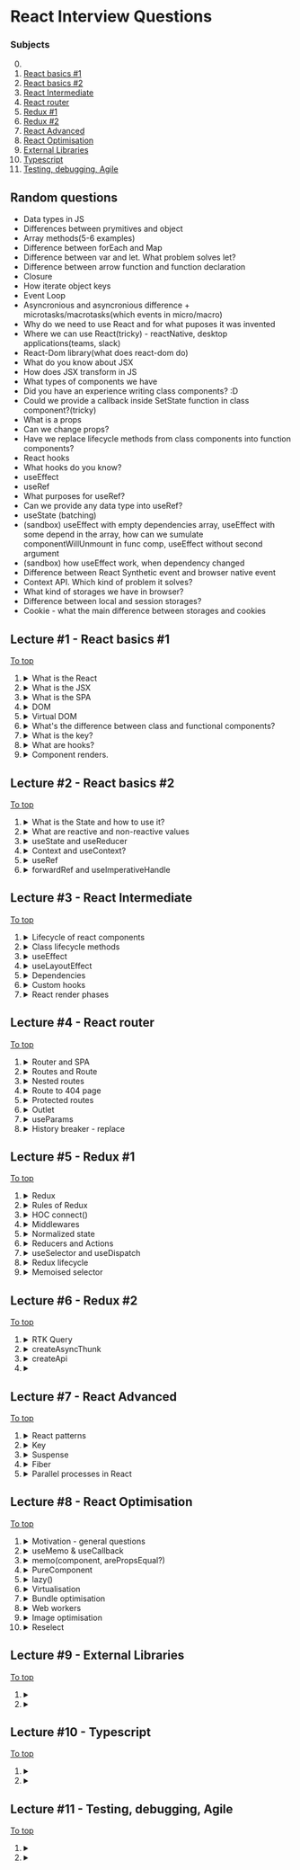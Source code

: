 # React Interview Questions

### Subjects

0.
1. [React basics #1](#lecture-1---react-basics-1)
2. [React basics #2](#lecture-2---react-basics-2)
3. [React Intermediate](#lecture-3---react-intermediate)
4. [React router](#lecture-4---react-router)
5. [Redux #1](#lecture-5---redux-1)
6. [Redux #2](#lecture-6---redux-2)
7. [React Advanced](#lecture-7---react-advanced)
8. [React Optimisation](#lecture-8---react-optimisation)
9. [External Libraries](#lecture-9---external-libraries)
10. [Typescript](#lecture-10---typescript)
11. [Testing, debugging, Agile](#lecture-11---testing-debugging-agile)


## Random questions
- Data types in JS
- Differences between prymitives and object
- Array methods(5-6 examples)
- Difference between forEach and Map
- Difference between var and let. What problem solves let?
- Difference between arrow function and function declaration
- Closure
- How iterate object keys
- Event Loop
- Asyncronious and asyncronious difference + microtasks/macrotasks(which events in micro/macro)
- Why do we need to use React and for what puposes it was invented
- Where we can use React(tricky) - reactNative, desktop applications(teams, slack)
- React-Dom library(what does react-dom do)
- What do you know about JSX
- How does JSX transform in JS
- What types of components we have
- Did you have an experience writing class components? :D
- Could we provide a callback inside SetState function in class component?(tricky)
- What is a props
- Can we change props?
- Have we replace lifecycle methods from class components into function components?
- React hooks
- What hooks do you know?
- useEffect
- useRef
- What purposes for useRef?
- Can we provide any data type into useRef?
- useState (batching)
- (sandbox) useEffect with empty dependencies array, useEffect with some depend in the array, how can we sumulate componentWillUnmount in func comp, useEffect without second argument
- (sandbox) how useEffect work, when dependency changed
- Difference between React Synthetic event and browser native event
- Context API. Which kind of problem it solves?
- What kind of storages we have in browser?
- Difference between local and session storages?
- Cookie - what the main difference between storages and cookies


## Lecture #1 - React basics #1

[To top](#react-interview-questions)

1.  <details><summary>What is the React</summary>
    React is a JavaScript library that implement a component approach of WEB Applications development. It's uses a JSX extention that allows us to create a fully independed stateful or stateless components. Due to HTML-like code with JS code in the same file are 
    reaching the really standalone components.

    There is existing an additional libraries such as react-router that can be used to reach the Single-Page Application approach.
    
    ---
    </details>

2.  <details><summary>What is the JSX</summary>
    It's a JavaScript extension with full name as JavaScript XML. This extension uses to achieve HTML-like syntax in JavaScript code.

    However, HTML-like syntax have a little difference from the thruly HTML. The difference is in some attributes name such as className or htmlFor
    
    ---
    </details>


3.  <details><summary>What is the SPA</summary>
    Abbreviature SPA means a Single-Page Application that used for describing applications that can be used without any reloades between page changes.

    This behavior can be reached by using react-router library for example.
    
    ---
    </details>
    
4.  <details><summary>DOM</summary>
    Abbreviature that described as a Document Object Model. It's a tree-node data structure that used by browsers to serve the HTML document and interact with it.
    
    ---
    </details>
    
5.  <details><summary>Virtual DOM</summary>
    <b>The Virtual DOM</b> is the lightweight copy of the <u>original DOM</u> represented as a JavaScript object. React can reach the really fast changing speed due this representation instead of working with tree-like structure.
    
    ---
    </details>
        
6.  <details><summary>What's the difference between class and functional components?</summary>
    The class components comes from the OOP. This approach means that we're should use the required render() method to render some JSX. Also theese components have an access to lifecycle methods such as componentDidMount, componentDidUpdate, componentWillUnmount and some count of another methods to provide the component flexibility.

    Meanwhile, functional components are a simple functions that simply should return a JSX markup. There is hooks exists to reach the next level of component flexibility. 

    Each of them can contain any logic into them but the difference between them in the workflow with them.
    
    ---
    </details>
        
7.  <details><summary>What is the key?</summary>
    The key is a special prop in React that implicitly exist in any JSX entity. This prop helps React to identefy the changes into components. We must to use the key explicitly when we should to render some array of data as a list of components or JSX elements.
    
    ---
    </details> 

8.  <details><summary>What are hooks?</summary>
    Hooks are special conceptions in functional components provide us comfortable controls of data and components workflows. They allows the more expressive and understandable approach instead of class lifecycle methods and they can be use more flexible.
    
    Some of them can have a dependecies array that provide a light-understandable control of data or component dependencies.
    
    ---
    </details>

9. <details><summary>Component renders.</summary>
    When the component appears on the screen in first time or after unmounting it means that <b>initial render</b> was caused

    If some of reactive values of existed component were changed or the parent component was re-rendered it will calls <b>re-render</b> of component
    
    ---
    </details>


## Lecture #2 - React basics #2

[To top](#react-interview-questions)

1.  <details><summary>What is the State and how to use it?</summary>
    That is current state of a component or an application. Some data which our components working with. As I mentioned before, state can be for components, for the application or it parts as well.

    To reach the state manipulations and usage we can use lifecycle methods or hooks, such as useState, useReducer, useEffect and anothers or additional libraries such as Redux to achieve comfortable workflow with global state of application.
    
    ---
    </details>

2.  <details><summary>What are reactive and non-reactive values</summary>
    Reactive values are exact what React dealing with. Changes of reactive values will trigger the re-rendering of components. Due for it we can show an up-to-date data to user in each moment of working with application. The Reactive value can be created by the state management features such as useState hook.

    Opposite of reactive values are non-reactive values. The React re-render feature will not reflect on changes of these values and will not re-render components if some of these were changed. To create any non-reactive value we can use hook useRef or deal with common JS variables, constants or class fields.
    
    ---
    </details>

3.  <details><summary>useState and useReducer</summary>
    Hooks useState and useReducer uses to create and manipulate with state of components. 

    While useState uses to reach the control with some simple data such as JS primitives, arrays or a small objects the useReducer uses to work with more complicated data such as objects with many fields with nested object as an example.

    useState returns a value and a function to change this value. To reach the value changing we can provide new value or a function callback in returned function setter. Callback have an access to previous previous value and should return the new one.

    useReducer returns a value and a function reducer that we should provide in hook while created it. The reducer function should be a clear function that awaits for some action and always returns state with changes based on received action type.
    
    ---
    </details>

4.  <details><summary>Context and useContext?</summary>
    Context is a global application state or a part of it. It's providing us some values or a complex data structures in the different parts or components of application and it get us access to use and change theys.

    To use the context we should create it with the createContext function that awaits for value with initial state of context or null. Then to use this context we should to wrap the part of application by this context Provider and it will provide an access to the context.

    We can get this data using the useContext hook (that awaits for the value created with createContext function) in a parts of application that were wrapped by this context provider.
    
    ---
    </details>

5.  <details><summary>useRef</summary>
    One of the ways to create non-reactive value is a useRef hook. It's always an object with field current as result. This field is mutable and can contain any data such as some JS data types or HTML nodes.    
    
    ---
    </details>

6.  <details><summary>forwardRef and useImperativeHandle</summary>
    forwardRef is a function wrapper for component that awaits for ref. The component should me implemented as a function declaration or an arrow nameless function that firstly receive a props and secondary a ref as an arguments.

    If we wanna send ref to a child component from parrent using a common way and prop ref we'll should to wrap the child using forwardRef and then we'll have an access to this ref from parent.

    Using the useImperativeHandle that related uses with forwardRef we can reach more flexible manipulations with child component from the parent. This hook awaits for ref and callback that returns an object with fields that we'll can use in parent component later.
    
    ---
    </details>

## Lecture #3 - React Intermediate

[To top](#react-interview-questions)

1. <details><summary>Lifecycle of react components</summary>
    There are three stages. Mounting, updating and unmounting.

    Class and Functional components have itself flows to work with lifecycles. Each of them can manipulate it state based on current stage.
    
    ---
    </details>

2.  <details><summary>Class lifecycle methods</summary>
    They provide us with the opportunity to work with the state of a class component at different stages of its lifecycle. Due to them, we can manipulate data during component mounting, updating, or unmounting.

    The more commonly used lifecycle methods include componentDidMount, componentDidUpdate, and componentWillUnmount.

    There are also other methods such as shouldComponentUpdate, componentDidCatch, getSnapshotBeforeUpdate, or getDerivedStateFromProps.
    
    ---
    </details>
    
3.  <details><summary>useEffect</summary>
    This hook provide us a possibility to do some side-effects into functional components. Its sugnature is useEffect(callback, dependecnies). The callback of it will called in each initial render and each next re-render if we'll not provide a dependencies array.

    This hook have more flexible behavior than class lifecycle methods due dependencies array. Due to instant callback calling after component did mounted we achieved componentDidMount functionallity, if we'll not provide the dependencies array we'll reach the componentDidUpdate fucntionallity and due to return callback from the called callback we're reaching componentWillUnmount functionallity but not in useEffect context - not component.

    And there are more usefull cases based on an array of dependencies that will trigger callback each time when some of provided dependencies was changed. Or will trigger only ones if the dependencies array is empty.
    
    ---
    </details>
    
4.  <details><summary>useLayoutEffect</summary>
    This is a hook that fires before a browser repaints the screen. It's should be noted that the useLayoutEffect works synchroniously instead of synchronous work as works useEffect

    It's also awaits for callback that also can return a clean-up function and dependencies array and will call provided function based on component lifecycle and dependencies.
    
    ---
    </details>
    
5.  <details><summary>Dependencies</summary>
    Some of hooks awaits for array as a dependencies.

    Dependencies array it's an entity that will checked by any hook that awaits for it while something changes in state. If something from state was changed and it was as dependency in the array - it will trigger callback.
    
    ---
    </details>
    
6.  <details><summary>Custom hooks</summary>
    Based on provided built-in hooks we can create a custom hooks. Usually they're combinations of pair or more hooks. It's usefull when we want to create a short-hand of some repeatable logic based on hooks.
    
    ---
    </details>
    
7.  <details><summary>React render phases</summary>
    Before something will be rendered in browser, three render phases should be gone.

    Triggering, reconciling, commiting to DOM

    The triggering phase depends on two events. Initial render and state updating.

    Initial render calls when the component should be rendered first time on screen. And every next update or "re-creating" calls re-render.

    After the render triggering, React compares the current Virtual DOM with the previous one to determine what needs to be rendered. It may call initial render or re-render depends on component existing in Virtual DOM and it will calls react.root component if it was not existed or the function component that state was changed.

    And the next stage is a commiting that caused on initial rendering or if something was changed. React will make changes in DOM if there is a difference between redners. 
    During initial rendering React will calls appendChild() DOM API function to put DOM Nodes that should be rendered on screen.
    Meanwhile the re-rendering process will make only minimal neccessary operations to make the DOM up-to-date state.  
    
    ---
    </details>

## Lecture #4 - React router

[To top](#react-interview-questions)

1.  <details><summary>Router and SPA</summary>
    To implement an application as a SPA we can use a router feature such as react-router. SPA allows us making redirects in our application without page reloading. Due to this conception we can create the 
    Single Page Application.

    To create the router with react-router we should chose one of available from:

    BrowserRouter, HashRouter, MemoryRouter, StaticRouter
    
    More often usable router is a BrowserRouter that can be created by using "createBrowserRouter(router)" that awaits for array with path objects that looks like:

        const router = {
            path: '/'
            component: <Root />
            loader: rootLoader,
            children: [
                {
                    path: '/user',
                    component: <User />,
                    loader: userLoader,
                    children: [...]
                }
            ]
        }

    And then we should use provider of this router

        <App>
            <Header />
                <RouterProvider router={router} />
            <Footer />
        </App>

    ---
    </details>

2.  <details><summary>Routes and Route</summary>
    Routes and Route are React components that implements routing functionallity within our application. We should provide a string as a route path into same-name "attribute" or prop of Route component.

    Routes is a wrapper under our Route components.

    We can nest the Route component in another one to reach the thin setup of routing. It's an alternate way to create flexible routing (instead of modern router object created with createBrowserRouter for example).
    
    ---
    </details>

3.  <details><summary>Nested routes</summary>
    To reach the flexible workflow with routes we can use nested routes that can be as a parameteres or separated folders
    
    ---
    </details>

4.  <details><summary>Route to 404 page</summary>
    To redirect on page 404 if user looks for some not existed page we can use route with '/*' characters. Router will use this way if no one another ways were not match.

    We can create some component that will show to user that he's on wrong way.

    Also we can handle it by using errorElement field:

        const router = {
            path: '/'
            component: <Root />
            loader: rootLoader,

            errorElement: <Page404 />,

            children: [
                {
                    path: '/user',
                    component: <User />,
                    loader: userLoader,
                    children: [...]
                }
            ]
        }
    
    ---
    </details>

5.  <details><summary>Protected routes</summary>
    That is conception that can helps us to protect or preporcess some routes depends on any logic. To reach this purpose we can create a wrapper component that will contain some logic and render some content depends on this logic.

    It's can be user access rights, login, time and any another logic.

    Protected route can be looked like:

        const RouterProtector = ({ children }) => {
            ... some logic ...

            return children
        }

        const User = () => {
            return <section>...some markup...</section>
        }

        const browserRouter = createBrowserRouter([
            {
                path: '/',
                component: '<Home />',
                children: [
                    {
                        path: '/user'
                        component: <RouterProtector><User /></RouterProtector>
                    }
                ]
            }
        ])
    
    ---
    </details>

6.  <details><summary>Outlet</summary>
    That is component that will place router depended components.

    An <Outlet> should be used in parent route elements to render their child route elements. This allows nested UI to show up when child routes are rendered. If the parent route matched exactly, it will render a child index route or nothing if there is no index route.
    
    ---
    </details>

7.  <details><summary>useParams</summary>
    That is hook that returns an object { key: value } that contains each of parameters in current URL.
    
    ---
    </details>

8.  <details><summary>History breaker - replace</summary>
    To reach the rerouting without possibility to returning back in any link or function as navigate() we can put additional object with field replace { replace: true }
    
        <Link to="/home" replace>Home</Link>

        navigate('/new-url', { replace: true });

        history.replace('/home', { replace: true });



    ---
    </details>

## Lecture #5 - Redux #1

[To top](#react-interview-questions)

1.  <details><summary>Redux</summary>

    Redux is one of the state management libraries that provide a comfortable workflow with the global state of application based on the Context API.

    The global state can be used as an application state or as a seperate part of it. We can wrap any part of app by the chosen "context" provider and use this state in any child of this component.

    In React applications we can use react-redux library that provides us more effective way to interact with global state by using react patterns such as hooks.
    
    ---
    </details>

3.  <details><summary>Rules of Redux</summary>

    There is main redux rules:

    - Single Source of Truth - means that should be existed only one global state and only it must be as a Source of Truth. The current application state must be received only from it.
    - State is immutable - means that the state is read-only. We can make some changes directly in state. Each changes should be make by reducers
    - Reducers is a pure functions that always return a new state based on previous state and received action.
    - One Way Data Flow - means that the data have only one way from components - through  dispatch to store

    
    ---
    </details>

5.  <details><summary>HOC connect()</summary>

    This is react-redux High Ordered Function that returns received component that will connected with redux state. We should provide 2 functions that will handle our work with state.

    They're mapStateToProps and mapDispatchToProps.

    mapStateToProps will handle what exact part of state we'll receive, meanwhile mapDispatchToProps will handle state changes
    
    ---
    </details>

7.  <details><summary>Middlewares</summary>

    Middleware - is a general development concept of functions that work with data that we passed in them and can make some changes in the data.
    
    ---
    </details>

8.  <details><summary>Normalized state</summary>
 
    WORK IN PROGRESS
    
    ---
    </details>
    
9.  <details><summary>Reducers and Actions</summary>

    Reducer is a pure function that always receive a state and an action and then returns state. It's waiting for action with type field and based on this type should implement some logic of state handling. Usually it uses switch case operator to figuring out what the changes should be applied and anyway returns state.

    Action is an object that must contain a "type" property. It's can contain any fields to but usually one more field exists called as "payload". The type field may be a string with name of current action, meanwhile payload is an optional field that contains some data that should be stored.

        const reducer = (state, action) => {
            switch(action.type) {
                case "ADD_USER":
                    state.users = {
                        ...state.users,
                        action.payload
                    }
                default:
                    return state
            }
        }

        const ADD_USER_ACTION = { type: "ADD_USER", payload: userObject }
    
    ---
    </details>

10. <details><summary>useSelector and useDispatch</summary>

    They're hooks to interact with redux state.
    
    The useSelector is selector for our state. We can get some piece of state with it.

        const userState = useSelector(state => state.users)
    
    useDispatch is a hook that returns a function to handle state changes. It sends an action to store and in store will be applied changes based on this action.

        const dispatch = useDispatch()

        dispatch({ type: 'ADD_USER', payload: newUser })

        or

        const ADD_USER_ACTION = { type: "ADD_USER", payload: userObject }
        dispatch(ADD_USER_ACTION)

    ---
    </details>

11. <details><summary>Redux lifecycle</summary>
 
    Everything begins from UI. When we want to change something in state we'll handle some event by handler that should calls dispatch function and put in it some action based on current event.

    - The action starts it way to store through dispatcher and may be modified by middlewares. 
    - Then the data goes through reducers and when some of them figure out received action type, they're returning a new state.
    - Next step is updated data going to UI
    
    ---
    </details>

12. <details><summary>Memoised selector</summary>
 
    This selector will helps in cases when we want to save some part of data (as a list of some IDs) and do not re-render or re-calculate something. 

    While a common selector will be called each time when component was rerendered, a memoised one will not. It will cash the date and return cashed value each time if an arguments were not changed.
    
    ---
    </details>

## Lecture #6 - Redux #2

[To top](#react-interview-questions)

1.  <details><summary>RTK Query</summary>

    
    ---
    </details>

1.  <details><summary>createAsyncThunk</summary>

    
    ---
    </details>

1.  <details><summary>createApi</summary>

    
    ---
    </details>

1.  <details><summary></summary>

    
    ---
    </details>


## Lecture #7 - React Advanced

[To top](#react-interview-questions)

1.  <details><summary>React patterns</summary>

    
    ---
    </details>

1.  <details><summary>Key</summary>

    
    ---
    </details>

1.  <details><summary>Suspense</summary>

    
    ---
    </details>

1.  <details><summary>Fiber</summary>

    
    ---
    </details>

1.  <details><summary>Parallel processes in React</summary>

    
    ---
    </details>

## Lecture #8 - React Optimisation

[To top](#react-interview-questions)

1.  <details><summary>Motivation - general questions</summary>
    
    - Can we move the calculations from front to back?
  
    - Can we refactor code to simplify calculations?
  
    - Are we really should memoize it?
    
    ---
    </details>

2.  <details><summary>useMemo & useCallback</summary>

    
    ---
    </details>

3.  <details><summary>memo(component, arePropsEqual?)</summary>

    
    ---
    </details>

4.  <details><summary>PureComponent</summary>

    
    ---
    </details>

5.  <details><summary>lazy()</summary>

    
    ---
    </details>

6.  <details><summary>Virtualisation</summary>

    
    ---
    </details>

6.  <details><summary>Bundle optimisation</summary>

    
    ---
    </details>

6.  <details><summary>Web workers</summary>

    
    ---
    </details>
    
6.  <details><summary>Image optimisation</summary>

    
    ---
    </details>
    
6.  <details><summary>Reselect</summary>

    
    ---
    </details>


## Lecture #9 - External Libraries

[To top](#react-interview-questions)


1.  <details><summary></summary>

    
    ---
    </details>

1.  <details><summary></summary>

    
    ---
    </details>

## Lecture #10 - Typescript

[To top](#react-interview-questions)

1.  <details><summary></summary>

    
    ---
    </details>

1.  <details><summary></summary>

    
    ---
    </details>


## Lecture #11 - Testing, debugging, Agile

[To top](#react-interview-questions)

1.  <details><summary></summary>

    
    ---
    </details>

1.  <details><summary></summary>

    
    ---
    </details>

